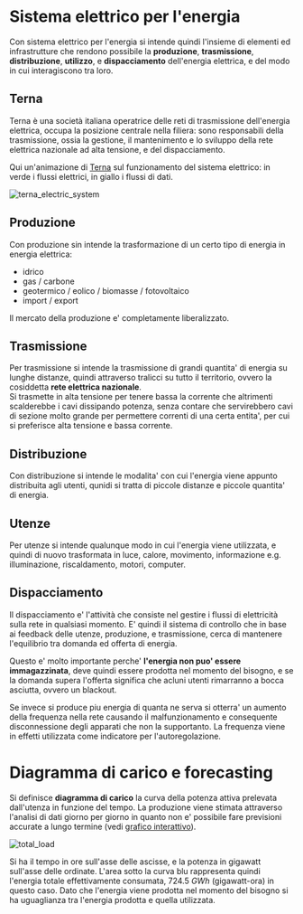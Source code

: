 # Sistema elettrico per l'energia  

Con sistema elettrico per l'energia si intende quindi l'insieme di elementi ed infrastrutture che rendono possibile la **produzione**, **trasmissione**, **distribuzione**, **utilizzo**, e **dispacciamento** dell'energia elettrica, e del modo in cui interagiscono tra loro.  


## Terna  

Terna è una società italiana operatrice delle reti di trasmissione dell'energia elettrica, occupa la posizione centrale nella filiera: sono responsabili della trasmissione, ossia la gestione, il mantenimento e lo sviluppo della rete elettrica nazionale ad alta tensione, e del dispacciamento.  

Qui un'animazione di [Terna](https://www.terna.it/it/sistema-elettrico/ruolo-terna/come-funziona-sistema-elettrico) sul funzionamento del sistema elettrico: in verde i flussi elettrici, in giallo i flussi di dati. 


![terna_electric_system](https://user-images.githubusercontent.com/7195133/212567924-c8c3c74d-140b-44d6-b166-aed87f67dd60.gif)  


## Produzione  

Con produzione sin intende la trasformazione di un certo tipo di energia in energia elettrica:
* idrico
* gas / carbone
* geotermico / eolico / biomasse / fotovoltaico
* import / export

Il mercato della produzione e' completamente liberalizzato. 

## Trasmissione  

Per trasmissione si intende la trasmissione di grandi quantita' di energia su lunghe distanze, quindi attraverso tralicci su tutto il territorio, ovvero la cosiddetta **rete elettrica nazionale**.  
Si trasmette in alta tensione per tenere bassa la corrente che altrimenti scalderebbe i cavi dissipando potenza, senza contare che servirebbero cavi di sezione molto grande per permettere correnti di una certa entita', per cui si preferisce alta tensione e bassa corrente.     

## Distribuzione  

Con distribuzione si intende le modalita' con cui l'energia viene appunto distribuita agli utenti, qunidi si tratta di piccole distanze e piccole quantita' di energia.  

## Utenze  

Per utenze si intende qualunque modo in cui l'energia viene utilizzata, e quindi di nuovo trasformata in luce, calore, movimento, informazione e.g. illuminazione, riscaldamento, motori, computer.  

## Dispacciamento  

Il dispacciamento e' l'attività che consiste nel gestire i flussi di elettricità sulla rete in qualsiasi momento. E' quindi il sistema di controllo che in base ai feedback delle utenze, produzione, e trasmissione, cerca di mantenere l'equilibrio tra domanda ed offerta di energia.  

Questo e' molto importante perche' **l'energia non puo' essere immagazzinata**, deve quindi essere prodotta nel momento del bisogno, e se la domanda supera l'offerta significa che acluni utenti rimarranno a bocca asciutta, ovvero un blackout.  

Se invece si produce piu energia di quanta ne serva si otterra' un aumento della frequenza nella rete causando il malfunzionamento e consequente disconnessione degli apparati che non la supportanto. La frequenza viene in effetti utilizzata come indicatore per l'autoregolazione.  


# Diagramma di carico e forecasting  

Si definisce **diagramma di carico** la curva della potenza attiva prelevata dall'utenza in funzione del tempo. La produzione viene stimata attraverso l'analisi di dati giorno per giorno in quanto non e' possibile fare previsioni accurate a lungo termine (vedi [grafico interattivo](https://www.terna.it/it/sistema-elettrico/transparency-report/total-load)).  

![total_load](https://user-images.githubusercontent.com/7195133/213254533-45f607a7-8a3e-4d10-937a-8a90fb851954.jpg)  

Si ha il tempo in ore sull'asse delle ascisse, e la potenza in gigawatt sull'asse delle ordinate. L'area sotto la curva blu rappresenta quindi l'energia totale effettivamente consumata, $724.5\ GWh$ (gigawatt-ora) in questo caso. Dato che l'energia viene prodotta nel momento del bisogno si ha uguaglianza tra l'energia prodotta e quella utilizzata.  

